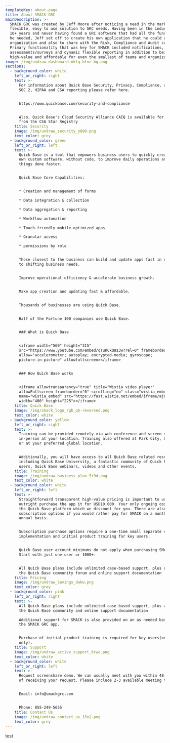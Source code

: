 ```yaml
---
templateKey: about-page
title: About SMACK GRC
mainDescription: >-
  SMACK GRC was created by Jeff Moore after noticing a need in the market for a
  flexible, easy to use solution to GRC needs. Having been in the industry for
  10+ years and never having found a GRC software that had all the functionality
  he needed, Jeff set off to create his own application that he could use in his
  organization and also to share with the Risk, Compliance and Audit community.
  Primary functionality that was key for SMACK included notifications, controls
  assessments/surveys and dynamic flexible reporting in addition to being
  high-value and affordable for even the smallest of teams and organizations.
image: /img/undraw_dashboard_nklg-blue-bg.png
sections:
  - background_color: white
    left_or_right: right
    text: >-
      For information about Quick Base Security, Privacy, Compliance, and SOC 1,
      SOC 2, HIPAA and CSA reporting please refer here.


      https://www.quickbase.com/security-and-compliance


      Also, Quick Base's Cloud Security Alliance CAIQ is available for download
      from the CSA Star Registry
    title: Security
    image: /img/undraw_security_o890.png
    text_color: grey
  - background_color: green
    left_or_right: left
    text: >-
      Quick Base is a tool that empowers business users to quickly create their
      own custom software, without code, to improve daily operations and get
      things done faster. 


      Quick Base Core Capabilities:


      * Creation and management of forms

      * Data integration & collection

      * Data aggregation & reporting

      * Workflow automation

      * Touch-friendly mobile-optimized apps

      * Granular access

      * permissions by role


      Those closest to the business can build and update apps fast in response
      to shifting business needs.


      Improve operational efficiency & accelerate business growth.


      Make app creation and updating fast & affordable.


      Thousands of businesses are using Quick Base.


      Half of the Fortune 100 companies use Quick Base. 


      ### What is Quick Base


      <iframe width="560" height="315"
      src="https://www.youtube.com/embed/qTuKCkQ9z3w?rel=0" frameborder="0"
      allow="accelerometer; autoplay; encrypted-media; gyroscope;
      picture-in-picture" allowfullscreen></iframe>


      ### How Quick Base works


      <iframe allowtransparency="true" title="Wistia video player"
      allowFullscreen frameborder="0" scrolling="no" class="wistia_embed"
      name="wistia_embed" src="https://fast.wistia.net/embed/iframe/aj8e4qjeim"
      width="400" height="225"></iframe>
    title: Quick Base
    image: /img/smack_logo_rgb_qb-reversed.png
    text_color: white
  - background_color: yellow
    left_or_right: right
    text: >-
      Training can be provided remotely via web conference and screen share or
      in-person at your location. Training also offered at Park City, Utah, USA
      or at your preferred global location. 


      Additionally, you will have access to all Quick Base related resources
      including Quick Base University, a fantastic community of Quick Base power
      users, Quick Base webinars, videos and other events.
    title: Training
    image: /img/undraw_business_plan_5i9d.png
    text_color: white
  - background_color: white
    left_or_right: left
    text: >-
      Straightforward transparent high-value pricing is important to us. You can
      outright purchase the app it for USD10,000. Your only ongoing cost is for
      the Quick Base platform which we discount for you. There are also
      subscription options if you would rather pay for SMACK on a monthly or
      annual basis. 


      Subscription purchase options require a one-time small separate charge for
      implementation and initial product training for key users.


      Quick Base user account minimums do not apply when purchasing SMACK GRC.
      Start with just one user or 1000+.


      All Quick Base plans include unlimited case-based support, plus access to
      the Quick Base community forum and online support documentation
    title: Pricing
    image: /img/undraw_Savings_dwkw.png
    text_color: grey
  - background_color: pink
    left_or_right: right
    text: >-
      All Quick Base plans include unlimited case-based support, plus access to
      the Quick Base community and online support documentation

      Additional support for SMACK is also provided on an as needed basis via
      the SMACK GRC app. 


      Purchase of initial product training is required for key users(one-time
      only).
    title: Support
    image: /img/undraw_active_support_6rwo.png
    text_color: white
  - background_color: white
    left_or_right: left
    text: >-
      Request screenshare demo. We can usually meet with you within 48-72 hours
      of receiving your request. Please include 2-3 available meeting times.


      Email: info@smackgrc.com


      Phone: 855-249-5655
    title: Contact Us
    image: /img/undraw_contact_us_15o2.png
    text_color: grey
---
```

test
